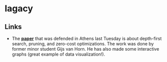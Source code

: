 # lagacy

## Links

* The __[paper](https://hamiltoncycle.gijsvanhorn.nl)__ that was defended in Athens last Tuesday is about depth-first search, pruning, and zero-cost optimizations. The work was done by former minor student Gijs van Horn. He has also made some interactive graphs (great example of data visualization!). 
